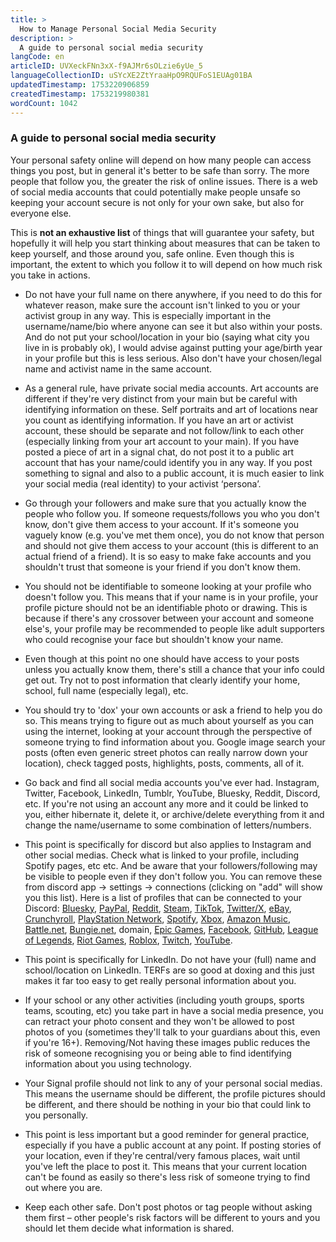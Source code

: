 ```yaml
---
title: >
  How to Manage Personal Social Media Security
description: >
  A guide to personal social media security
langCode: en
articleID: UVXeckFNn3xX-f9AJMr6sOLzie6yUe_5
languageCollectionID: uSYcXE2ZtYraaHpO9RQUFoS1EUAg01BA
updatedTimestamp: 1753220906859
createdTimestamp: 1753219980381
wordCount: 1042
---
```


### **A guide to personal social media security**

Your personal safety online will depend on how many people can access things you post, but in general it's better to be safe than sorry. The more people that follow you, the greater the risk of online issues. There is a web of social media accounts that could potentially make people unsafe so keeping your account secure is not only for your own sake, but also for everyone else.

This is **not an exhaustive list** of things that will guarantee your safety, but hopefully it will help you start thinking about measures that can be taken to keep yourself, and those around you, safe online. Even though this is important, the extent to which you follow it to will depend on how much risk you take in actions.

-   Do not have your full name on there anywhere, if you need to do this for whatever reason, make sure the account isn't linked to you or your activist group in any way. This is especially important in the username/name/bio where anyone can see it but also within your posts. And do not put your school/location in your bio (saying what city you live in is probably ok), I would advise against putting your age/birth year in your profile but this is less serious. Also don't have your chosen/legal name and activist name in the same account.
    
-   As a general rule, have private social media accounts. Art accounts are different if they're very distinct from your main but be careful with identifying information on these. Self portraits and art of locations near you count as identifying information. If you have an art or activist account, these should be separate and not follow/link to each other (especially linking from your art account to your main). If you have posted a piece of art in a signal chat, do not post it to a public art account that has your name/could identify you in any way. If you post something to signal and also to a public account, it is much easier to link your social media (real identity) to your activist ‘persona’.
    
-   Go through your followers and make sure that you actually know the people who follow you. If someone requests/follows you who you don't know, don't give them access to your account. If it's someone you vaguely know (e.g. you've met them once), you do not know that person and should not give them access to your account (this is different to an actual friend of a friend). It is so easy to make fake accounts and you shouldn't trust that someone is your friend if you don't know them.
    
-   You should not be identifiable to someone looking at your profile who doesn't follow you. This means that if your name is in your profile, your profile picture should not be an identifiable photo or drawing. This is because if there's any crossover between your account and someone else's, your profile may be recommended to people like adult supporters who could recognise your face but shouldn't know your name.
    
-   Even though at this point no one should have access to your posts unless you actually know them, there's still a chance that your info could get out. Try not to post information that clearly identify your home, school, full name (especially legal), etc.
    
-   You should try to 'dox' your own accounts or ask a friend to help you do so. This means trying to figure out as much about yourself as you can using the internet, looking at your account through the perspective of someone trying to find information about you. Google image search your posts (often even generic street photos can really narrow down your location), check tagged posts, highlights, posts, comments, all of it.
    
-   Go back and find all social media accounts you've ever had. Instagram, Twitter, Facebook, LinkedIn, Tumblr, YouTube, Bluesky, Reddit, Discord, etc. If you're not using an account any more and it could be linked to you, either hibernate it, delete it, or archive/delete everything from it and change the name/username to some combination of letters/numbers.
    
-   This point is specifically for discord but also applies to Instagram and other social medias. Check what is linked to your profile, including Spotify pages, etc etc. And be aware that your followers/following may be visible to people even if they don't follow you. You can remove these from discord app -> settings -> connections (clicking on "add" will show you this list). Here is a list of profiles that can be connected to your Discord: [Bluesky](https://bsky.app/), [PayPal](https://www.paypal.com/uk/home), [Reddit](https://www.reddit.com/), [Steam](https://store.steampowered.com/), [TikTok](https://www.tiktok.com/en/), [Twitter/X](https://x.com/home), [eBay](https://www.ebay.co.uk/), [Crunchyroll](https://www.crunchyroll.com/), [PlayStation Network](https://www.playstation.com/en-gb/playstation-network/), [Spotify](https://www.spotify.com/), [Xbox](https://www.xbox.com/en-GB/), [Amazon Music](https://music.amazon.co.uk/), [Battle.net](http://Battle.net), [Bungie.net](http://Bungie.net), domain, [Epic Games](https://store.epicgames.com/en-US/), [Facebook](https://www.facebook.com/), [GitHub](https://github.com/), [League of Legends](https://www.leagueoflegends.com/en-gb/), [Riot Games](https://www.riotgames.com/en), [Roblox](https://www.roblox.com/), [Twitch](https://www.twitch.tv/), [YouTube](https://www.youtube.com/).
    
-   This point is specifically for LinkedIn. Do not have your (full) name and school/location on LinkedIn. TERFs are so good at doxing and this just makes it far too easy to get really personal information about you.
    
-   If your school or any other activities (including youth groups, sports teams, scouting, etc) you take part in have a social media presence, you can retract your photo consent and they won't be allowed to post photos of you (sometimes they'll talk to your guardians about this, even if you're 16+). Removing/Not having these images public reduces the risk of someone recognising you or being able to find identifying information about you using technology.
    
-   Your Signal profile should not link to any of your personal social medias. This means the username should be different, the profile pictures should be different, and there should be nothing in your bio that could link to you personally.
    
-   This point is less important but a good reminder for general practice, especially if you have a public account at any point. If posting stories of your location, even if they're central/very famous places, wait until you've left the place to post it. This means that your current location can't be found as easily so there's less risk of someone trying to find out where you are.
    
-   Keep each other safe. Don't post photos or tag people without asking them first – other people's risk factors will be different to yours and you should let them decide what information is shared.